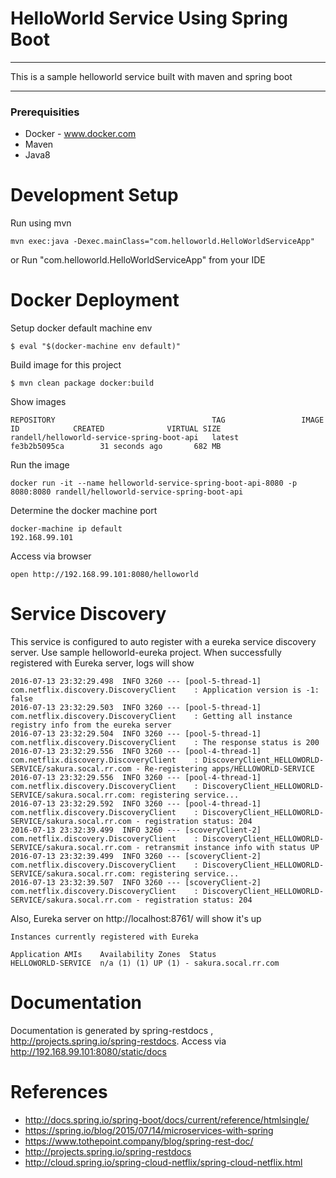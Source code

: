 HelloWorld Service Using Spring Boot
====================================

-----

This is a sample helloworld service built with maven and spring boot

-----


### Prerequisities

* Docker  - www.docker.com
* Maven
* Java8


Development Setup
=================

Run using mvn

```
mvn exec:java -Dexec.mainClass="com.helloworld.HelloWorldServiceApp"
```

or Run "com.helloworld.HelloWorldServiceApp" from your IDE


Docker Deployment
===================

Setup docker default machine env

````
$ eval "$(docker-machine env default)"
````

Build image for this project

````
$ mvn clean package docker:build
````

Show images

````
REPOSITORY                                   TAG                 IMAGE ID            CREATED              VIRTUAL SIZE
randell/helloworld-service-spring-boot-api   latest              fe3b2b5095ca        31 seconds ago       682 MB
````

Run the image

````
docker run -it --name helloworld-service-spring-boot-api-8080 -p 8080:8080 randell/helloworld-service-spring-boot-api
````

Determine the docker machine port

````
docker-machine ip default
192.168.99.101
````

Access via browser

````
open http://192.168.99.101:8080/helloworld
````


Service Discovery
=================

This service is configured to auto register with a eureka service discovery server. Use sample helloworld-eureka project. When successfully registered with Eureka server, logs will show

````
2016-07-13 23:32:29.498  INFO 3260 --- [pool-5-thread-1] com.netflix.discovery.DiscoveryClient    : Application version is -1: false
2016-07-13 23:32:29.503  INFO 3260 --- [pool-5-thread-1] com.netflix.discovery.DiscoveryClient    : Getting all instance registry info from the eureka server
2016-07-13 23:32:29.504  INFO 3260 --- [pool-5-thread-1] com.netflix.discovery.DiscoveryClient    : The response status is 200
2016-07-13 23:32:29.556  INFO 3260 --- [pool-4-thread-1] com.netflix.discovery.DiscoveryClient    : DiscoveryClient_HELLOWORLD-SERVICE/sakura.socal.rr.com - Re-registering apps/HELLOWORLD-SERVICE
2016-07-13 23:32:29.556  INFO 3260 --- [pool-4-thread-1] com.netflix.discovery.DiscoveryClient    : DiscoveryClient_HELLOWORLD-SERVICE/sakura.socal.rr.com: registering service...
2016-07-13 23:32:29.592  INFO 3260 --- [pool-4-thread-1] com.netflix.discovery.DiscoveryClient    : DiscoveryClient_HELLOWORLD-SERVICE/sakura.socal.rr.com - registration status: 204
2016-07-13 23:32:39.499  INFO 3260 --- [scoveryClient-2] com.netflix.discovery.DiscoveryClient    : DiscoveryClient_HELLOWORLD-SERVICE/sakura.socal.rr.com - retransmit instance info with status UP
2016-07-13 23:32:39.499  INFO 3260 --- [scoveryClient-2] com.netflix.discovery.DiscoveryClient    : DiscoveryClient_HELLOWORLD-SERVICE/sakura.socal.rr.com: registering service...
2016-07-13 23:32:39.507  INFO 3260 --- [scoveryClient-2] com.netflix.discovery.DiscoveryClient    : DiscoveryClient_HELLOWORLD-SERVICE/sakura.socal.rr.com - registration status: 204
````

Also, Eureka server on http://localhost:8761/  will show it's up

````
Instances currently registered with Eureka

Application	AMIs	Availability Zones	Status
HELLOWORLD-SERVICE	n/a (1)	(1)	UP (1) - sakura.socal.rr.com
````






Documentation
=============

Documentation is generated by spring-restdocs , http://projects.spring.io/spring-restdocs. Access via http://192.168.99.101:8080/static/docs


References
==========
* http://docs.spring.io/spring-boot/docs/current/reference/htmlsingle/
* https://spring.io/blog/2015/07/14/microservices-with-spring
* https://www.tothepoint.company/blog/spring-rest-doc/
* http://projects.spring.io/spring-restdocs
* http://cloud.spring.io/spring-cloud-netflix/spring-cloud-netflix.html





